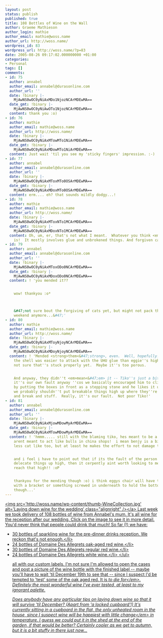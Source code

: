 ```yaml
---
layout: post
status: publish
published: true
title: 108 Bottles of Wine on the Wall
author: Graeme Mathieson
author_login: mathie
author_email: mathie@woss.name
author_url: http://woss.name/
wordpress_id: 83
wordpress_url: http://woss.name/?p=83
date: 2005-08-26 09:17:02.000000000 +01:00
categories:
- Personal
tags: []
comments:
- id: 75
  author: annabel
  author_email: annabel@durasonline.com
  author_url: ''
  date: !binary |-
    MjAwNS0wOC0yNiAxMDo1NjozNCArMDEwMA==
  date_gmt: !binary |-
    MjAwNS0wOC0yNiAwOTo1NjozNCArMDEwMA==
  content: thank you :o)
- id: 76
  author: mathie
  author_email: mathie@woss.name
  author_url: http://woss.name/
  date: !binary |-
    MjAwNS0wOC0yNiAxMTowMTo1NiArMDEwMA==
  date_gmt: !binary |-
    MjAwNS0wOC0yNiAxMDowMTo1NiArMDEwMA==
  content: Just wait 'til you see my 'sticky fingers' impression. :-)
- id: 77
  author: annabel
  author_email: annabel@durasonline.com
  author_url: ''
  date: !binary |-
    MjAwNS0wOC0yNiAxMToxMTo0OSArMDEwMA==
  date_gmt: !binary |-
    MjAwNS0wOC0yNiAxMDoxMTo0OSArMDEwMA==
  content: erm.... eh? that sounds mildly dodgy...!
- id: 78
  author: mathie
  author_email: mathie@woss.name
  author_url: http://woss.name/
  date: !binary |-
    MjAwNS0wOC0yNiAxMToxNTo1MCArMDEwMA==
  date_gmt: !binary |-
    MjAwNS0wOC0yNiAxMDoxNTo1MCArMDEwMA==
  content: Oh, um, er, that's not what I meant.  Whatever you think <em>that<&#47;em>
    is!  It mostly involves glue and unbrokened things. And forgiven cats?
- id: 79
  author: annabel
  author_email: annabel@durasonline.com
  author_url: ''
  date: !binary |-
    MjAwNS0wOC0yNiAxMToxODo0NCArMDEwMA==
  date_gmt: !binary |-
    MjAwNS0wOC0yNiAxMDoxODo0NCArMDEwMA==
  content: ! 'you mended it??


    wow! thankyou :o*



    &#47;not sure bout the forgiving of cats yet, but might not pack them away this
    weekend anymore...&#47;'
- id: 80
  author: mathie
  author_email: mathie@woss.name
  author_url: http://woss.name/
  date: !binary |-
    MjAwNS0wOC0yNiAxMToyNjoyNCArMDEwMA==
  date_gmt: !binary |-
    MjAwNS0wOC0yNiAxMDoyNjoyNCArMDEwMA==
  content: ! 'Mended <strong>them<&#47;strong>, even.  Well, hopefully.  Actually
    the shell was easier to attack with the UHU glue than eggie''s high chair -- I''m
    not sure that''s stuck properly yet.  Maybe it''s too porous.


    And anyway, they didn''t <em>mean<&#47;em> it -- Tiko''s just a bit clumsy and
    it''s our own fault anyway ''cos we basically encouraged him to climb up there
    by putting the boxes in front as a stepping stone and he likes it up there and
    we probably shouldn''t put breakable things high up where they''re likely to fall
    and break and stuff.  Really, it''s our fault.  Not poor Tiko!'
- id: 81
  author: annabel
  author_email: annabel@durasonline.com
  author_url: ''
  date: !binary |-
    MjAwNS0wOC0yNiAxMjowMDowMyArMDEwMA==
  date_gmt: !binary |-
    MjAwNS0wOC0yNiAxMTowMDowMyArMDEwMA==
  content: ! 'hmmm..... still with the blaming tiko, hes meant to be a cat and cats
    arent meant to act like bulls in china shops!  i mean benjy is a bit clumsy and
    less cat like too, but at least he makes the effort to not damage things!


    and i feel i have to point out that if its the fault of the person who put the
    delecate things up high, then it cerpently aint worth looking to me!!! i cant
    reach that high!! :oP


    thankyou for the mending though :o) i think eggys chair will have to be mended
    with a bracket or something screwed in underneath to hold the bottom together
    though...'
---
```

<a href="http:&#47;&#47;woss.name&#47;wp-content&#47;WineCollection.jpg"><img src='http:&#47;&#47;woss.name&#47;wp-content&#47;thumb-WineCollection.jpg' alt='Laying down wine for the wedding' class="alignright" &#47;><&#47;a> Last week we took delivery of 108 bottles of wine from Annabel's mum.  It's all wine for the reception after our wedding.  Click on the image to see it in more detail.  You'd never think that people could drink that much!  So far (!) we have:

<ul>
  <li>30 bottles of sparkling wine for the pre-dinner drinks reception.  We reckon that's not enough.<&#47;li>
  <li>24 bottles of Domaine Des Allegrets oak-aged red wine.<&#47;li>
  <li>30 bottles of Domaine Des Allegrets regular red wine.<&#47;li>
  <li>24 bottles of Domaine Des Allegrets white wine.<&#47;li>
<&#47;ul>

all with our custom labels.  I'm not sure I'm allowed to open the cases and post a picture of the wine bottle with the finished label -- maybe you'll have to wait 'til December 19th to see that -- since I suspect I'd be tempted to 'test' some of the oak aged red.  It is <em>to die for<&#47;em>.  Definitely the most wonderful wine I've ever tasted, at least to my ignorant palette.

Does anybody have any particular tips on laying down wine so that it will survive 'til December?  (Apart from 'a locked cupboard'!)  It's currently sitting in a cupboard in the flat, the only unheated room in the house, since I suspect wine will be happiest with little <em>change<&#47;em> in temperature.  I guess we could put it in the shed at the end of the garden, if that would be better?  Certainly cooler as we get to autumn, but it is a bit stuffy in there just now...
